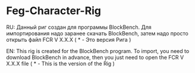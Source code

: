 # Feg-Character-Rig
RU:
Данный риг создан для программы BlockBench. Для импортирования надо заранее скачать BlockBench, затем надо просто открыть файл FCR V X.X.X ( * - Это версия Рига )

EN:
This rig is created for the BlockBench program. To import, you need to download BlockBench in advance, then you just need to open the FCR V X.X.X file ( * - This is the version of the Rig )
